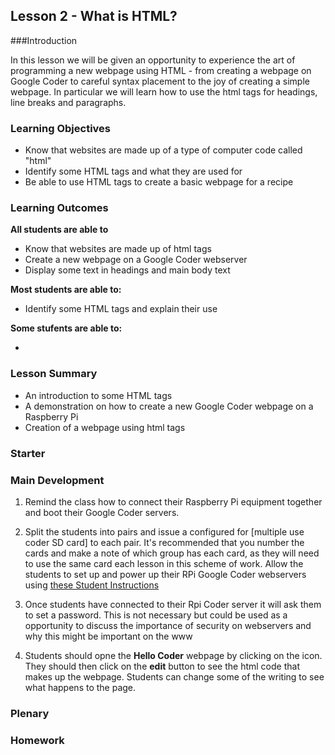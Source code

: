 ## Lesson 2 - What is HTML?

###Introduction

In this lesson we will be given an opportunity to experience the art of programming a new webpage using HTML - from creating a webpage on Google Coder to careful syntax placement to the joy of creating a simple webpage. In particular we will learn how to use the html tags for headings, line breaks and paragraphs.

### Learning Objectives

- Know that websites are made up of a type of computer code called "html"
- Identify some HTML tags and what they are used for
- Be able to use HTML tags to create a basic webpage for a recipe

### Learning Outcomes

**All students are able to**

- Know that websites are made up of html tags
- Create a new webpage on a Google Coder webserver
- Display some text in headings and main body text

**Most students are able to:**

- Identify some HTML tags and explain their use

**Some stufents are able to:**

- 


### Lesson Summary

- An introduction to some HTML tags
- A demonstration on how to create a new Google Coder webpage on a Raspberry Pi
- Creation of a webpage using html tags

### Starter


### Main Development

1. Remind the class how to connect their Raspberry Pi equipment together and boot their Google Coder servers. 

2. Split the students into pairs and issue a configured for [multiple use coder SD card] to each pair. It's recommended that you number the cards and make a note of which group has each card, as they will need to use the same card each lesson in this scheme of work. Allow the students to set up and power up their RPi Google Coder webservers using [these Student Instructions](/Lesson-1/student-instructions.md)

3. Once students have connected to their Rpi Coder server it will ask them to set a password. This is not necessary but could be used as a opportunity to discuss the importance of security on webservers and why this might be important on the www

4. Students should opne the **Hello Coder** webpage by clicking on the icon. They should then click on the **edit** button to see the html code that makes up the webpage. Students can change some of the writing to see what happens to the page.

### Plenary



### Homework


